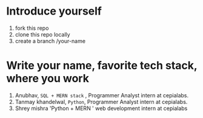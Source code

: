 # Introduce yourself

1. fork this repo
2. clone this repo locally 
3. create a branch /your-name

# Write your name, favorite tech stack, where you work 

1. Anubhav, `SQL + MERN stack` , Programmer Analyst intern at cepialabs. 
2. Tanmay khandelwal, `Python`, Programmer Analyst intern at cepialabs. 
3. Shrey mishra 'Python + MERN ' web development intern at cepialabs



